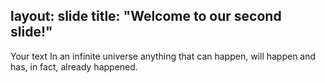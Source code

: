 layout: slide
title: "Welcome to our second slide!"
---
Your text
In an infinite universe anything that can happen, will happen and has, in fact, already happened. 
